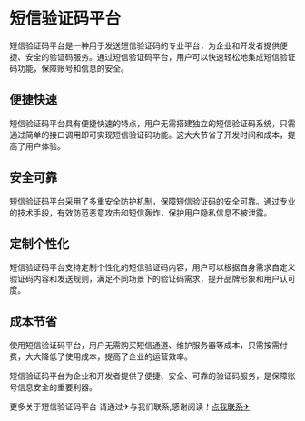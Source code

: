 # 短信验证码平台

短信验证码平台是一种用于发送短信验证码的专业平台，为企业和开发者提供便捷、安全的验证码服务。通过短信验证码平台，用户可以快速轻松地集成短信验证码功能，保障账号和信息的安全。

## 便捷快速

短信验证码平台具有便捷快速的特点，用户无需搭建独立的短信验证码系统，只需通过简单的接口调用即可实现短信验证码功能。这大大节省了开发时间和成本，提高了用户体验。

## 安全可靠

短信验证码平台采用了多重安全防护机制，保障短信验证码的安全可靠。通过专业的技术手段，有效防范恶意攻击和短信轰炸，保护用户隐私信息不被泄露。

## 定制个性化

短信验证码平台支持定制个性化的短信验证码内容，用户可以根据自身需求自定义验证码内容和发送规则，满足不同场景下的验证码需求，提升品牌形象和用户认可度。

## 成本节省

使用短信验证码平台，用户无需购买短信通道、维护服务器等成本，只需按需付费，大大降低了使用成本，提高了企业的运营效率。

短信验证码平台为企业和开发者提供了便捷、安全、可靠的验证码服务，是保障账号信息安全的重要利器。

更多关于短信验证码平台 请通过✈与我们联系,感谢阅读！[点我联系✈](https://u.G208.com)